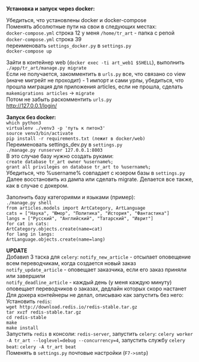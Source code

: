 **Установка и запуск через docker:**

Убедиться, что установлены docker и docker-compose\
Поменять абсолютные пути на свои в следующих местах:\
`docker-compose.yml` строка 12 у меня `/home/tr_art` - папка с репой \
`docker-compose.yml` строка 39\
переименовать `settings_docker.py` в `settings.py`\
`docker-compose up`

Зайти в контейнер web (`docker exec -ti art_web1 $SHELL`), выполнить `./app/tr_art/manage.py migrate`\
Если не получается, закомментить в `urls.py` все, что связано со view (иначе мигрейт не проходит) - 1 импорт и сами урлы, убедиться, что прошла миграция для приложения articles, если не прошла, сделать `makemigrations articles` -> `migrate`\
Потом не забыть раскомментить `urls.py`\
http://127.0.0.1/login/

**Запуск без docker:**\
`which python3`\
`virtualenv ./venv3 -p 'путь к питон3'`\
`source venv3/bin/activate`\
`pip install -r requirements.txt (лежит в docker/web)`\
Переименовать settings_dev.py в `settings.py`\
`./manage.py runserver 127.0.0.1:8003`\
В это случае базу нужно создать руками:\
`create database tr_art owner %username%;`\
`grant all privileges on database tr_art to %username%;`\
Убедиться, что %username% совпадает с юзером базы в `settings.py`\
Далее восстановить из дампа или сделать migrate. Делается все также, как в случае с докером.

Заполнить базу категориями и языками (пример):\
`./manage.py shell`\
`from articles.models import ArtCategory, ArtLanguage`\
`cats = ["Наука", "Юмор", "Политика", "История", "Фантастика"]`\
`langs = ["Русский", "Английский", "Татарский", "Иврит"]`\
`for cat in cats:`\
    `ArtCategory.objects.create(name=cat)`\
`for lang in langs:`\
    `ArtLanguage.objects.create(name=lang)`

**UPDATE**\
Добавил 3 таска для `celery`:
`notify_new_article` - отсылает оповещение всем переводчикам, когда создается новый заказ\
`notify_update_article` - оповещает заказчика, если его заказ приняли или завершили\
`notify_deadline_article` - каждый день (у меня каждую минуту) оповещает переводчиков о заказах, дедлайн которых скоро настанет\
Для докера контейнеры не делал, описываю как запустить без него: \
Установить  `redis`:\
`wget http://download.redis.io/redis-stable.tar.gz`\
`tar xvzf redis-stable.tar.gz`\
`cd redis-stable`\
`make`\
`make install`\
Запустить `redis` в консоли: `redis-server`, запустить `celery`: `celery worker -A tr_art --loglevel=debug --concurrency=4`, запустить службу `celery beat`: `celery -A tr_art beat`\
Поменять в `settings.py` почтовые настройки (`F7->smtp`)